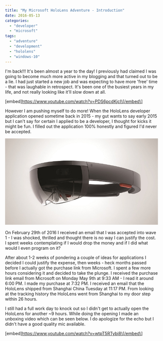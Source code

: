 ```yaml
---
title: "My Microsoft HoloLens Adventure - Introduction"
date: 2016-05-13
categories: 
  - "developer"
  - "microsoft"
tags: 
  - "adventure"
  - "development"
  - "hololens"
  - "windows-10"
---
```


I'm back!!! It's been almost a year to the day! I previously had claimed I was going to become much more active in my blogging and that turned out to be a lie. I had just started a new job and was expecting to have more 'free' time - that was laughable in retrospect. It's been one of the busiest years in my life, and not really looking like it'll slow down at all.

\[embed\]https://www.youtube.com/watch?v=PDS6pcdKjcI\[/embed\]

However I am pushing myself to do more! When the HoloLens developer application opened sometime back in 2015 - my gut wants to say early 2015 but I can't say for certain I applied to be a developer, I thought for kicks it might be fun. I filled out the application 100% honestly and figured I'd never be accepted.

![MSHoloLens_Image_1_CMYK](images/MSHoloLens_Image_1_CMYK.jpg)

On February 29th of 2016 I received an email that I was accepted into wave 1 - I was shocked, thrilled and thought there is no way I can justify the cost. I spent weeks contemplating if I would drop the money and if I did what would I even program on it?

After about 1-2 weeks of pondering a couple of ideas for applications I decided I could justify the expense, then weeks - heck months passed before I actually got the purchase link from Microsoft. I spent a few more hours considering it and decided to take the plunge. I received the purchase link email from Microsoft on Monday May 9th at 9:33 AM - I read it around 6:00 PM. I made my purchase at 7:32 PM. I received an email that the HoloLens shipped from Shanghai China Tuesday at 11:17 PM. From looking at the tracking history the HoloLens went from Shanghai to my door step within 26 hours.

I still had a full work day to knock out so I didn't get to actually open the HoloLens for another ~9 hours. While doing the opening I made an unboxing video which can be seen below. I do apologize for the echo but I didn't have a good quality mic available.

\[embed\]https://www.youtube.com/watch?v=wtpT5RTybi8\[/embed\]
